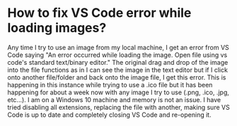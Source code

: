 
# How to fix VS Code error while loading images?

Any time I try to use an image from my local machine, I get an error from VS Code saying "An error occurred while loading the image. Open file using vs code's standard text/binary editor."
The original drag and drop of the image into the file functions as in I can see the image in the text editor but if I click onto another file/folder and back onto the image file, I get this error. This is happening in this instance while trying to use a .ico file but it has been happening for about a week now with any image I try to use (.png, .ico, .jpg, etc...). I am on a Windows 10 machine and memory is not an issue.
I have tried disabling all extensions, replacing the file with another, making sure VS Code is up to date and completely closing VS Code and re-opening it.

        